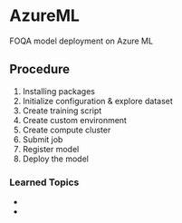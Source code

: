 # AzureML

FOQA model deployment on Azure ML

## Procedure

1. Installing packages
2. Initialize configuration & explore dataset
3. Create training script
4. Create custom environment
5. Create compute cluster
6. Submit job
7. Register model
8. Deploy the model

### Learned Topics
-
-
